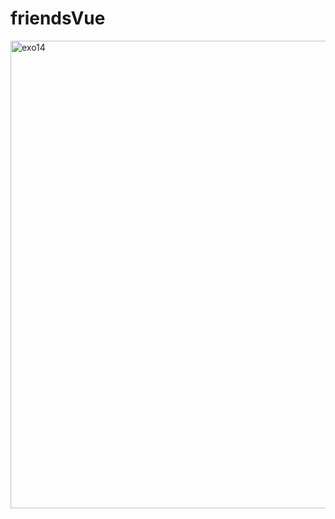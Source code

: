 # friendsVue

<img width="748" alt="exo14" src="https://github.com/Camille-Durand/CoursVue/assets/75265358/39c68039-fa2f-4741-baba-e85f7667fc62">
